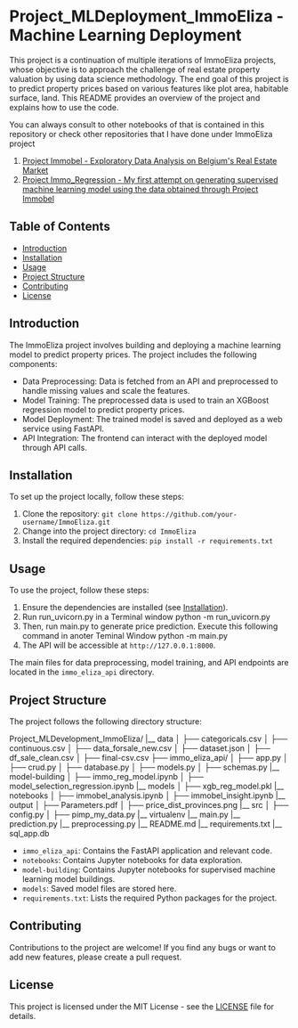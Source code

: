 # Project_MLDeployment_ImmoEliza - Machine Learning Deployment

This project is a continuation of multiple iterations of ImmoEliza projects, whose objective is to approach the challenge of real estate property valuation by using data science methodology. The end goal of this project is to predict property prices based on various features like plot area, habitable surface, land. This README provides an overview of the project and explains how to use the code.

You can always consult to other notebooks of that is contained in this repository or check other repositories that I have done under ImmoEliza project

 1. [Project Immobel - Exploratory Data Analysis on Belgium's Real Estate Market ](https://github.com/mfirdaus354/project-immobel)
 2. [Project Immo_Regression - My first attempt on generating supervised machine learning model using the data obtained through Project Immobel](https://github.com/mfirdaus354/project_immo_regression)

## Table of Contents

- [Introduction](#introduction)
- [Installation](#installation)
- [Usage](#usage)
- [Project Structure](#project-structure)
- [Contributing](#contributing)
- [License](#license)

## Introduction

The ImmoEliza project involves building and deploying a machine learning model to predict property prices. The project includes the following components:

- Data Preprocessing: Data is fetched from an API and preprocessed to handle missing values and scale the features.
- Model Training: The preprocessed data is used to train an XGBoost regression model to predict property prices.
- Model Deployment: The trained model is saved and deployed as a web service using FastAPI.
- API Integration: The frontend can interact with the deployed model through API calls.

## Installation

To set up the project locally, follow these steps:

1. Clone the repository: `git clone https://github.com/your-username/ImmoEliza.git`
2. Change into the project directory: `cd ImmoEliza`
3. Install the required dependencies: `pip install -r requirements.txt`

## Usage

To use the project, follow these steps:

1. Ensure the dependencies are installed (see [Installation](#installation)).
2. Run run_uvicorn.py in a Terminal window
        python -m run_uvicorn.py
3. Then, run main.py to generate price prediction. Execute this following command in anoter Teminal Window
        python -m main.py
4. The API will be accessible at `http://127.0.0.1:8000`.

The main files for data preprocessing, model training, and API endpoints are located in the `immo_eliza_api` directory.

## Project Structure

The project follows the following directory structure:

Project_MLDevelopment_ImmoEliza/
|__ data
│ ├── categoricals.csv
│ ├── continuous.csv
│ ├── data_forsale_new.csv
│ ├── dataset.json
│ ├── df_sale_clean.csv
│ ├── final-csv.csv
├── immo_eliza_api/
│ ├── app.py
│ ├── crud.py
│ ├── database.py
│ ├── models.py
│ ├── schemas.py
|__ model-building
│ ├── immo_reg_model.ipynb
│ ├── model_selection_regression.ipynb
|__ models
│ ├── xgb_reg_model.pkl
|__ notebooks
│ ├── immobel_analysis.ipynb
│ ├── immobel_insight.ipynb
|__ output
│ ├── Parameters.pdf
│ ├── price_dist_provinces.png
|__ src
│ ├── config.py
│ ├── pimp_my_data.py
|__ virtualenv
|__ main.py
|__ prediction.py
|__ preprocessing.py
|__ README.md
|__ requirements.txt
|__ sql_app.db

- `immo_eliza_api`: Contains the FastAPI application and relevant code.
- `notebooks`: Contains Jupyter notebooks for data exploration.
- `model-building`: Contains Jupyter notebooks for supervised machine learning model buildings.
- `models`: Saved model files are stored here.
- `requirements.txt`: Lists the required Python packages for the project.

## Contributing

Contributions to the project are welcome! If you find any bugs or want to add new features, please create a pull request.

## License

This project is licensed under the MIT License - see the [LICENSE](LICENSE) file for details.

